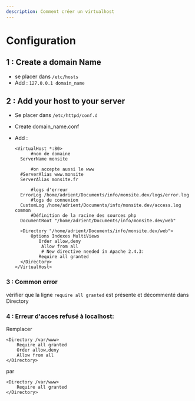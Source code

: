 ```yaml
---
description: Comment créer un virtualhost
---
```


# Configuration

## 1 : Create a domain Name

* se placer dans `/etc/hosts`
* Add : `127.0.0.1 domain_name`

## 2 : Add your host to your server

* Se placer dans `/etc/httpd/conf.d`
* Create domain\_name.conf
* Add :

  ```text
  <VirtualHost *:80>
        #nom de domaine
    ServerName monsite

        #on accepte aussi le www
    #ServerAlias www.monsite
    ServerAlias monsite.fr

        #logs d'erreur
    ErrorLog /home/adrient/Documents/info/monsite.dev/logs/error.log 
        #logs de connexion
    CustomLog /home/adrient/Documents/info/monsite.dev/access.log common
        #Définition de la racine des sources php
    DocumentRoot "/home/adrient/Documents/info/monsite.dev/web"

    <Directory "/home/adrient/Documents/info/monsite.dev/web">
        Options Indexes MultiViews
           Order allow,deny
            Allow from all
            # New directive needed in Apache 2.4.3: 
           Require all granted
    </Directory>
  </VirtualHost>
  ```

### 3 : Common error

vérifier que la ligne `require all granted` est présente et décommenté dans Directory

### 4 : Erreur d'acces refusé à localhost:

Remplacer

```text
<Directory /var/www>
    Require all granted
    Order allow,deny
    Allow from all
</Directory>
```

par

```text
<Directory /var/www>
    Require all granted
</Directory>
```

